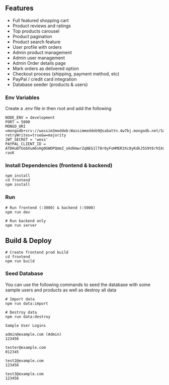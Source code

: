 

## Features

- Full featured shopping cart
- Product reviews and ratings
- Top products carousel
- Product pagination
- Product search feature
- User profile with orders
- Admin product management
- Admin user management
- Admin Order details page
- Mark orders as delivered option
- Checkout process (shipping, payment method, etc)
- PayPal / credit card integration
- Database seeder (products & users)




### Env Variables

Create a .env file in then root and add the following

```
NODE_ENV = development
PORT = 5000
MONGO_URI =mongodb+srv://wassim3meddeb:Wassimmeddeb9@sabattn.4w7bj.mongodb.net/SabatTN?retryWrites=true&w=majority
JWT_SECRET = 'wess'
PAYPAL_CLIENT_ID = ATDHuBTUobXum6sHg0GWDPQmmZ_okd6mwrZqNEG1lT8r0yFoHMER3Xc8yKdkJ5S9t6rh5XxpP2M-rasK
```

### Install Dependencies (frontend & backend)

```
npm install
cd frontend
npm install
```

### Run

```
# Run frontend (:3000) & backend (:5000)
npm run dev

# Run backend only
npm run server
```

## Build & Deploy

```
# Create frontend prod build
cd frontend
npm run build
```


### Seed Database

You can use the following commands to seed the database with some sample users and products as well as destroy all data

```
# Import data
npm run data:import

# Destroy data
npm run data:destroy
```

```
Sample User Logins

admin@example.com (Admin)
123456

tester@example.com
012345

test2@example.com
123456

test3@example.com
123456


